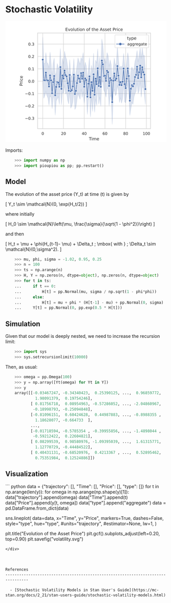 Stochastic Volatility
================================================================================

![Stochastic volatility](images/volatility.svg)


Imports:

```python
    >>> import numpy as np
    >>> import pioupiou as pp; pp.restart()

```

Model
--------------------------------------------------------------------------------

The evolution of the asset price \(Y_t\) at time \(t\) is given by

\[
    Y_t \sim \mathcal{N}(0, \exp(H_t/2))
\]

where initially

\[
    H_0 \sim \mathcal{N}\left(\mu, \frac{\sigma}{\sqrt{1 - \phi^2}}\right)
\]

and then

\[
    H_t = \mu  + \phi(H_{t-1}- \mu) + \Delta_t \; \mbox{ with } \; \Delta_t \sim \mathcal{N}(0,\sigma^2).
\]

```python
    >>> mu, phi, sigma = -1.02, 0.95, 0.25
    >>> n = 100
    >>> ts = np.arange(n)
    >>> H, Y = np.zeros(n, dtype=object), np.zeros(n, dtype=object)
    >>> for t in ts:
    ...     if t == 0:
    ...         H[t] = pp.Normal(mu, sigma / np.sqrt(1 - phi*phi))
    ...     else:
    ...         H[t] = mu + phi * (H[t-1] - mu) + pp.Normal(0, sigma)
    ...     Y[t] = pp.Normal(0, pp.exp(0.5 * H[t]))

```

Simulation
--------------------------------------------------------------------------------

Given that our model is deeply nested, we need to increase the recursion limit:

```python
    >>> import sys
    >>> sys.setrecursionlimit(10000)

```

Then, as usual:

```python
    >>> omega = pp.Omega(100)
    >>> y = np.array([Yt(omega) for Yt in Y])
    >>> y
    array([[-0.03467247, -0.34340423,  0.25390125, ...,  0.96859772,
             1.98091379,  0.19754246],
           [ 0.81756718,  0.08954963, -0.57286052, ..., -2.04860967,
            -0.18998793, -0.25094848],
           [-0.81096151,  0.60424628,  0.44987883, ..., -0.8988355 ,
             1.18628077, -0.664733  ],
           ...,
           [-0.01718594, -0.5785354 , -0.39955856, ..., -1.4898044 ,
            -0.59212422,  0.22604821],
           [ 0.08299539,  0.98580976, -1.09395039, ...,  1.61315771,
             1.12770729, -0.44484522],
           [ 0.40431131, -0.68520976,  0.4213367 , ...,  0.52895462,
             0.75351984,  0.12524886]])

```

Visualization
--------------------------------------------------------------------------------

<div class="viz">
``` python
data = {"trajectory": [], "Time": [], "Price": [], "type": []}
for t in np.arange(len(y)):
    for omega in np.arange(np.shape(y)[1]):
       data["trajectory"].append(omega)
       data["Time"].append(t)
       data["Price"].append(y[t, omega])
       data["type"].append("aggregate")
data = pd.DataFrame.from_dict(data)

sns.lineplot(
    data=data,
    x="Time", y="Price", 
    markers=True, dashes=False,
    style="type", hue="type",
    #units="trajectory", 
    #estimator=None, lw=1,
)

plt.title("Evolution of the Asset Price")
plt.gcf().subplots_adjust(left=0.20, top=0.90)
plt.savefig("volatility.svg")
```
</div>



References
--------------------------------------------------------------------------------

  - [Stochastic Volatility Models in Stan User's Guide](https://mc-stan.org/docs/2_21/stan-users-guide/stochastic-volatility-models.html)
